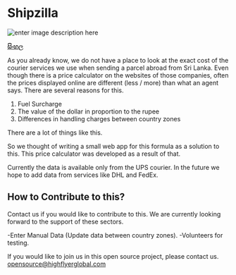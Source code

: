 
# Shipzilla

![enter image description here](https://github.com/HighFlyer-Global/Shipzilla/blob/main/shipzilla.png?raw=true)

**[සිංහල](https://github.com/HighFlyer-Global/Shipzilla/blob/main/README-si.md)**



As you already know, we do not have a place to look at the exact cost of the courier services we use when sending a parcel abroad from Sri Lanka. Even though there is a price calculator on the websites of those companies, often the prices displayed online are different (less / more) than what an agent says. There are several reasons for this.

 1. Fuel Surcharge
 2. The value of the dollar in proportion to the rupee
 3. Differences in handling charges between country zones

There are a lot of things like this.

So we thought of writing a small web app for this formula as a solution to this. This price calculator was developed as a result of that.

Currently the data is available only from the UPS courier. In the future we hope to add data from services like DHL and FedEx.

## How to Contribute to this?
Contact us if you would like to contribute to this. We are currently looking forward to the support of these sectors.

-Enter Manual Data (Update data between country zones).
-Volunteers for testing. 

If you would like to join us in this open source project, please contact us.
opensource@highflyerglobal.com 

















